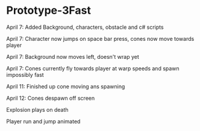 # Prototype-3Fast
 
April 7: Added Background, characters, obstacle and c# scripts

April 7: Character now jumps on space bar press, cones now move towards player

April 7: Background now moves left, doesn't wrap yet
 
April 7: Cones currently fly towards player at warp speeds and spawn impossibly fast

April 11: Finished up cone moving ans spawning

April 12: Cones despawn off screen

Explosion plays on death

Player run and jump animated
